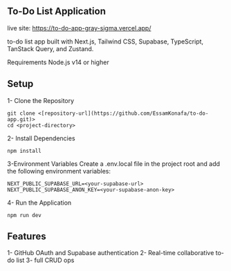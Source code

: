 ## To-Do List Application 
live site: https://to-do-app-gray-sigma.vercel.app/

to-do list app built with Next.js, Tailwind CSS, Supabase, TypeScript, TanStack Query, and Zustand.

Requirements
Node.js v14 or higher

## Setup

1- Clone the Repository
```
git clone <[repository-url](https://github.com/EssamKonafa/to-do-app.git)>
cd <project-directory>
```
2- Install Dependencies
```
npm install
```
3-Environment Variables Create a .env.local file in the project root and add the following environment variables:
```
NEXT_PUBLIC_SUPABASE_URL=<your-supabase-url>
NEXT_PUBLIC_SUPABASE_ANON_KEY=<your-supabase-anon-key>
```

4- Run the Application
```
npm run dev
```

## Features
1- GitHub OAuth and Supabase authentication
2- Real-time collaborative to-do list
3- full CRUD ops
